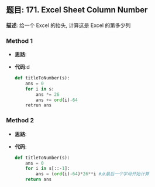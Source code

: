 ## 题目:  171. Excel Sheet Column Number

**描述**: 给一个 Excel 的抬头, 计算这是 Excel 的第多少列

### Method 1

- **思路**: 

  

- **代码**:d

  ```python
  def titleToNumber(s):
      ans = 0
      for i in s:
          ans *= 26
          ans += ord(i)-64
      retrun ans
  ```

  

### Method 2

- **思路**:

  

- **代码**:

  ```python
  def titleToNumber(s):
      ans = 0
      for i in s[::-1]:
          ans = (ord(i)-64)*26**i #从最后一个字母开始计算
      return ans
  ```

  

  

